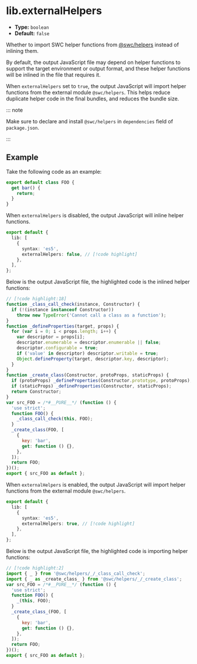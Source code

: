 # lib.externalHelpers

* **Type:** `boolean`
* **Default:** `false`

Whether to import SWC helper functions from [@swc/helpers](https://www.npmjs.com/package/@swc/helpers) instead of inlining them.

By default, the output JavaScript file may depend on helper functions to support the target environment or output format, and these helper functions will be inlined in the file that requires it.

When `externalHelpers` set to `true`, the output JavaScript will import helper functions from the external module `@swc/helpers`. This helps reduce duplicate helper code in the final bundles, and reduces the bundle size.

::: note

Make sure to declare and install `@swc/helpers` in `dependencies` field of `package.json`.

:::

## Example

Take the following code as an example:

```ts title="index.ts"
export default class FOO {
  get bar() {
    return;
  }
}
```

When `externalHelpers` is disabled, the output JavaScript will inline helper functions.

```ts title="rslib.config.ts"
export default {
  lib: [
    {
      syntax: 'es5',
      externalHelpers: false, // [!code highlight]
    },
  ],
};
```

Below is the output JavaScript file, the highlighted code is the inlined helper functions:

```js title="index.js"
// [!code highlight:18]
function _class_call_check(instance, Constructor) {
  if (!(instance instanceof Constructor))
    throw new TypeError('Cannot call a class as a function');
}
function _defineProperties(target, props) {
  for (var i = 0; i < props.length; i++) {
    var descriptor = props[i];
    descriptor.enumerable = descriptor.enumerable || false;
    descriptor.configurable = true;
    if ('value' in descriptor) descriptor.writable = true;
    Object.defineProperty(target, descriptor.key, descriptor);
  }
}
function _create_class(Constructor, protoProps, staticProps) {
  if (protoProps) _defineProperties(Constructor.prototype, protoProps);
  if (staticProps) _defineProperties(Constructor, staticProps);
  return Constructor;
}
var src_FOO = /*#__PURE__*/ (function () {
  'use strict';
  function FOO() {
    _class_call_check(this, FOO);
  }
  _create_class(FOO, [
    {
      key: 'bar',
      get: function () {},
    },
  ]);
  return FOO;
})();
export { src_FOO as default };
```

When `externalHelpers` is enabled, the output JavaScript will import helper functions from the external module `@swc/helpers`.

```ts title="rslib.config.ts"
export default {
  lib: [
    {
      syntax: 'es5',
      externalHelpers: true, // [!code highlight]
    },
  ],
};
```

Below is the output JavaScript file, the highlighted code is importing helper functions:

```js title="index.js"
// [!code highlight:2]
import { _ } from '@swc/helpers/_/_class_call_check';
import { _ as _create_class_ } from '@swc/helpers/_/_create_class';
var src_FOO = /*#__PURE__*/ (function () {
  'use strict';
  function FOO() {
    _(this, FOO);
  }
  _create_class_(FOO, [
    {
      key: 'bar',
      get: function () {},
    },
  ]);
  return FOO;
})();
export { src_FOO as default };
```
